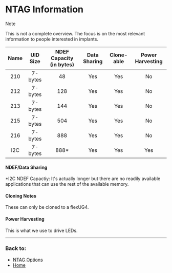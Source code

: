# NTAG Information

> [!NOTE]
> This is not a complete overview. The focus is on the most relevant information to people interested in implants.

| Name         | UID Size   | NDEF Capacity (in bytes)    | Data Sharing | Clone-able   | Power Harvesting |
| :----------: | :--------: | :-------------------------: | :----------: | :----------: | :--------------: |
| 210          | 7-bytes    | 48                          | Yes          | Yes          | No               |
| 212          | 7-bytes    | 128                         | Yes          | Yes          | No               |
| 213          | 7-bytes    | 144                         | Yes          | Yes          | No               |
| 215          | 7-bytes    | 504                         | Yes          | Yes          | No               |
| 216          | 7-bytes    | 888                         | Yes          | Yes          | No               |
| I2C          | 7-bytes    | 888*                        | Yes          | Yes          | Yes              |

#### NDEF/Data Sharing

*I2C NDEF Capactiy: It's actually longer but there are no readily available applications that can use the rest of the available memory.

#### Cloning Notes
These can only be cloned to a flexUG4.

#### Power Harvesting
This is what we use to drive LEDs.

---
### Back to:
- [NTAG Options](NTAG_OPTIONS.md)
- [Home](../README.md)
